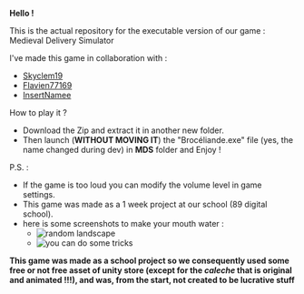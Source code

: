 **Hello !**

This is the actual repository for the executable version of our game : Medieval Delivery Simulator

I've made this game in collaboration with :
- [Skyclem19](https://github.com/Skyclem19)
- [Flavien77169](https://github.com/Flavien77169)
- [InsertNamee](https://github.com/InsertNamee)

How to play it ?
- Download the Zip and extract it in another new folder.
- Then launch (**WITHOUT MOVING IT**) the "Brocéliande.exe" file (yes, the name changed during dev) in **MDS** folder and Enjoy !

P.S. :
- If the game is too loud you can modify the volume level in game settings.
- This game was made as a 1 week project at our school (89 digital school).
- here is some screenshots to make your mouth water :
  - ![random landscape](https://github.com/BlueBerryBB9/MedievalDeliverySimulator/assets/118543302/22127be3-abd7-400a-811b-c9489eeda97f)
  - ![you can do some tricks](https://github.com/BlueBerryBB9/MedievalDeliverySimulator/assets/118543302/049f7188-dca0-40f8-b6f8-d1797aaab03a)

**This game was made as a school project so we consequently used some free or not free asset of unity store (except for the *caleche* that is original and animated !!!), and was, from the start, not created to be lucrative stuff**
